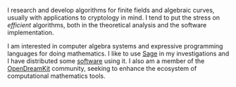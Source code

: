 I research and develop algorithms for finite fields and algebraic
curves, usually with applications to cryptology in mind. I tend to put
the stress on *efficient* algorithms, both in the theoretical analysis
and the software implementation.

I am interested in computer algebra systems and expressive programming
languages for doing mathematics. I like to use
[Sage](http://www.sagemath.org) in my investigations and I have
distributed some [software](#software) using it. I also am a member of
the [OpenDreamKit](http://opendreamkit.org/) community, seeking to
enhance the ecosystem of computational mathematics tools.
